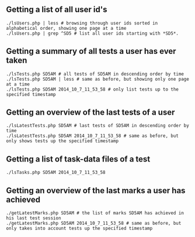 ## Getting a list of all user id's

```
./lsUsers.php | less # browsing through user ids sorted in alphabetical order, showing one page at a time
./lsUsers.php | grep ^SD5 # list all user ids starting with *SD5*.
```

## Getting a summary of all tests a user has ever taken

```
./lsTests.php SD5AM # all tests of SD5AM in descending order by time
./lsTests.php SD5AM | less # same as before, but showing only one page at a time
./lsTests.php SD5AM 2014_10_7_11_53_58 # only list tests up to the specified timestamp
```

## Getting an overview of the last tests of a user

```
./lsLatestTests.php SD5AM # last tests of SD5AM in descending order by time
./lsLatestTests.php SD5AM 2014_10_7_11_53_58 # same as before, but only shows tests up the specified timestamp
```

## Getting a list of task-data files of a test

```
./lsTasks.php SD5AM 2014_10_7_11_53_58
```

## Getting an overview of the last marks a user has achieved

```
./getLatestMarks.php SD5AM # the list of marks SD5AM has achieved in his last test session
./getLatestMarks.php SD5AM 2014_10_7_11_53_58 # same as before, but only takes into account tests up the specified timestamp
``` 
